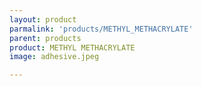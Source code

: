 ```yaml
---
layout: product
parmalink: 'products/METHYL_METHACRYLATE'
parent: products
product: METHYL METHACRYLATE 
image: adhesive.jpeg

---
```

